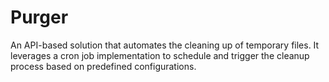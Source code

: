 # Purger
An API-based solution that automates the cleaning up of temporary files. It leverages a cron job implementation to schedule and trigger the cleanup process based on predefined configurations.
